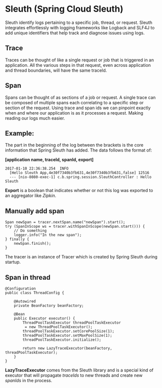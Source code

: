 # Sleuth (Spring Cloud Sleuth)

Sleuth identify logs pertaining to a specific job, thread, or request. Sleuth integrates effortlessly with logging frameworks like Logback and SLF4J to add unique identifiers that help track and diagnose issues using logs.

## Trace

Traces can be thought of like a single request or job that is triggered in an application. All the various steps in that request, even across application and thread boundaries, will have the same traceId.

## Span
Spans can be thought of as sections of a job or request. A single trace can be composed of multiple spans each correlating to a specific step or section of the request. Using trace and span ids we can pinpoint exactly when and where our application is as it processes a request. Making reading our logs much easier.

## Example:

The part in the beginning of the log between the brackets is the core information that Spring Sleuth has added. The data follows the format of:

**[application name, traceId, spanId, export]**

~~~
2017-01-10 22:36:38.254  INFO 
  [Hello Sleuth App,4e30f7340b3fb631,4e30f7340b3fb631,false] 12516 
  --- [nio-8080-exec-1] c.b.spring.session.SleuthController : Hello Sleuth
~~~

**Export** is a boolean that indicates whether or not this log was exported to an aggregator like *Zipkin*.

## Manually add span

~~~
Span newSpan = tracer.nextSpan.name("newSpan").start();
try (SpanInScope ws = tracer.withSpanInScope(newSpan.start())) {
    // Do something
	logger.info("In the new span");
} finally {
    newSpan.finish();
}
~~~

The tracer is an instance of Tracer which is created by Spring Sleuth during startup.

## Span in thread

~~~
@Configuration
public class ThreadConfig {
 
    @Autowired
    private BeanFactory beanFactory;
 
    @Bean
    public Executor executor() {
        ThreadPoolTaskExecutor threadPoolTaskExecutor
         = new ThreadPoolTaskExecutor();
        threadPoolTaskExecutor.setCorePoolSize(1);
        threadPoolTaskExecutor.setMaxPoolSize(1);
        threadPoolTaskExecutor.initialize();
 
        return new LazyTraceExecutor(beanFactory, threadPoolTaskExecutor);
    }
}
~~~

**LazyTraceExecutor** comes from the Sleuth library and is a special kind of executor that will propagate *traceIds* to new threads and create new *spanIds* in the process.

